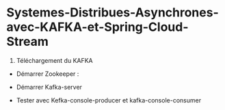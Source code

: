 # Systemes-Distribues-Asynchrones-avec-KAFKA-et-Spring-Cloud-Stream

1. Téléchargement du KAFKA 
- Démarrer Zookeeper :

- Démarrer Kafka-server
- Tester avec Kefka-console-producer et kafka-console-consumer

